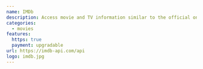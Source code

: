 ```yaml
---
name: IMDb
description: Access movie and TV information similar to the official one.
categories:
  - movies
features:
  https: true
  payment: upgradable
url: https://imdb-api.com/api
logo: imdb.jpg
---
```

